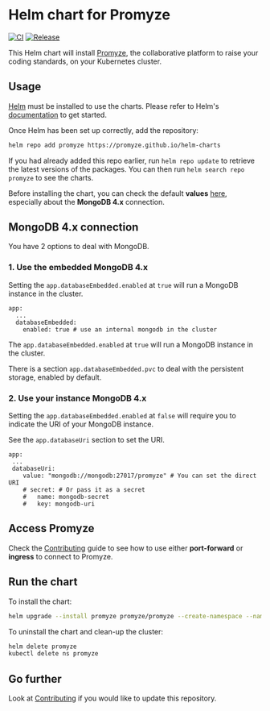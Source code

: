 # Helm chart for Promyze

[![CI](https://github.com/promyze/helm-charts/actions/workflows/ci.yaml/badge.svg?branch=main)](https://github.com/promyze/helm-charts/actions/workflows/ci.yaml)
[![Release](https://github.com/promyze/helm-charts/actions/workflows/release.yaml/badge.svg?branch=main)](https://github.com/promyze/helm-charts/actions/workflows/release.yaml)

This Helm chart will install [Promyze](https://www.promyze.com/), the collaborative platform to raise your coding standards, on your Kubernetes cluster.

## Usage

[Helm](https://helm.sh) must be installed to use the charts. Please refer to Helm's [documentation](https://helm.sh/docs) to get started.

Once Helm has been set up correctly, add the repository:

```bash
helm repo add promyze https://promyze.github.io/helm-charts
```

If you had already added this repo earlier, run `helm repo update` to retrieve the latest versions of the packages. You can then run `helm search repo promyze` to see the charts.

Before installing the chart, you can check the default **values** [here](https://github.com/promyze/helm-charts/blob/main/charts/promyze/values.yaml), especially about the **MongoDB 4.x** connection.

## MongoDB 4.x connection

You have 2 options to deal with MongoDB.

### 1. Use the embedded MongoDB 4.x

Setting the `app.databaseEmbedded.enabled` at `true` will run a MongoDB instance in the cluster.

``` 
app:
  ...
  databaseEmbedded: 
    enabled: true # use an internal mongodb in the cluster
```  

The `app.databaseEmbedded.enabled` at `true` will run a MongoDB instance in the cluster.

There is a section `app.databaseEmbedded.pvc` to deal with the persistent storage, enabled by default.

### 2. Use your instance MongoDB 4.x

Setting the `app.databaseEmbedded.enabled` at `false` will require you to indicate the URI of your MongoDB instance.

See the `app.databaseUri` section to set the URI.

``` 
app:
 ...
 databaseUri:
    value: "mongodb://mongodb:27017/promyze" # You can set the direct URI 
    # secret: # Or pass it as a secret
    #   name: mongodb-secret
    #   key: mongodb-uri
```    

## Access Promyze 

Check the [Contributing](docs/CONTRIBUTING.md) guide to see how to use either **port-forward** or **ingress** to connect to Promyze.

## Run the chart 

To install the chart:

```bash
helm upgrade --install promyze promyze/promyze --create-namespace --namespace promyze
```

To uninstall the chart and clean-up the cluster:

```bash
helm delete promyze
kubectl delete ns promyze
```

## Go further

Look at [Contributing](docs/CONTRIBUTING.md) if you would like to update this repository.
